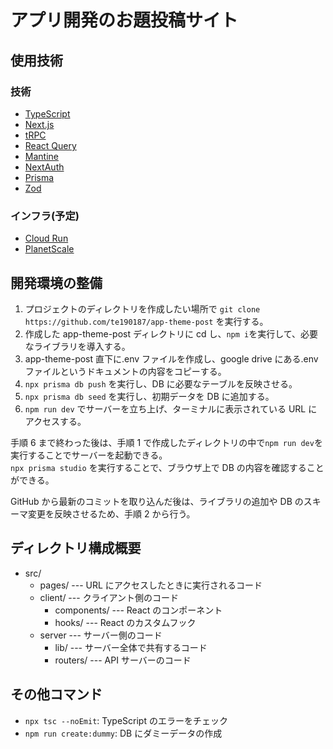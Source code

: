 # アプリ開発のお題投稿サイト

## 使用技術

### 技術

- [TypeScript](https://www.typescriptlang.org/)
- [Next.js](https://nextjs.org/)
- [tRPC](https://trpc.io/)
- [React Query](https://tanstack.com/query/v4/?from=reactQueryV3&original=https://react-query-v3.tanstack.com/)
- [Mantine](https://mantine.dev/)
- [NextAuth](https://next-auth.js.org/)
- [Prisma](https://www.prisma.io/)
- [Zod](https://zod.dev/)

### インフラ(予定)

- [Cloud Run](https://cloud.google.com/run?hl=ja)
- [PlanetScale](https://planetscale.com/)

## 開発環境の整備

1. プロジェクトのディレクトリを作成したい場所で `git clone https://github.com/te190187/app-theme-post` を実行する。
1. 作成した app-theme-post ディレクトリに cd し、`npm i`を実行して、必要なライブラリを導入する。
1. app-theme-post 直下に.env ファイルを作成し、google drive にある.env ファイルというドキュメントの内容をコピーする。
1. `npx prisma db push` を実行し、DB に必要なテーブルを反映させる。
1. `npx prisma db seed` を実行し、初期データを DB に追加する。
1. `npm run dev` でサーバーを立ち上げ、ターミナルに表示されている URL にアクセスする。

手順 6 まで終わった後は、手順 1 で作成したディレクトリの中で`npm run dev`を実行することでサーバーを起動できる。  
`npx prisma studio` を実行することで、ブラウザ上で DB の内容を確認することができる。

GitHub から最新のコミットを取り込んだ後は、ライブラリの追加や DB のスキーマ変更を反映させるため、手順 2 から行う。

## ディレクトリ構成概要

- src/
  - pages/ --- URL にアクセスしたときに実行されるコード
  - client/ --- クライアント側のコード
    - components/ --- React のコンポーネント
    - hooks/ --- React のカスタムフック
  - server --- サーバー側のコード
    - lib/ --- サーバー全体で共有するコード
    - routers/ --- API サーバーのコード

## その他コマンド

- `npx tsc --noEmit`: TypeScript のエラーをチェック
- `npm run create:dummy`: DB にダミーデータの作成
